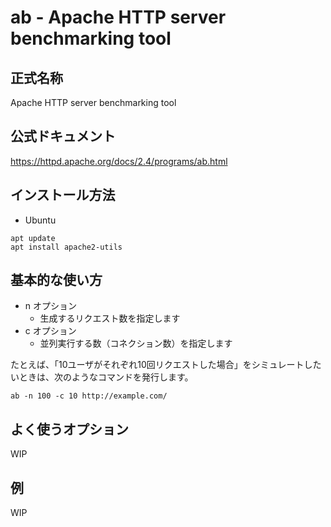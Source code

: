 # ab - Apache HTTP server benchmarking tool

## 正式名称

Apache HTTP server benchmarking tool

## 公式ドキュメント

https://httpd.apache.org/docs/2.4/programs/ab.html

## インストール方法

+ Ubuntu

```
apt update
apt install apache2-utils
```

## 基本的な使い方

+ n オプション
    + 生成するリクエスト数を指定します
+ c オプション
    + 並列実行する数（コネクション数）を指定します

たとえば、「10ユーザがそれぞれ10回リクエストした場合」をシミュレートしたいときは、次のようなコマンドを発行します。

```
ab -n 100 -c 10 http://example.com/
```

## よく使うオプション

WIP

## 例

WIP
